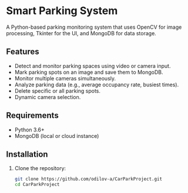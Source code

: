 # Smart Parking System

A Python-based parking monitoring system that uses OpenCV for image processing, Tkinter for the UI, and MongoDB for data storage.

## Features
- Detect and monitor parking spaces using video or camera input.
- Mark parking spots on an image and save them to MongoDB.
- Monitor multiple cameras simultaneously.
- Analyze parking data (e.g., average occupancy rate, busiest times).
- Delete specific or all parking spots.
- Dynamic camera selection.

## Requirements
- Python 3.6+
- MongoDB (local or cloud instance)

## Installation
1. Clone the repository:
   ```bash
   git clone https://github.com/odilov-a/CarParkProject.git
   cd CarParkProject